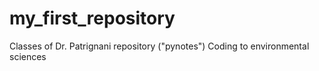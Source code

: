 # my_first_repository
 Classes of Dr. Patrignani repository ("pynotes")
 Coding to environmental sciences